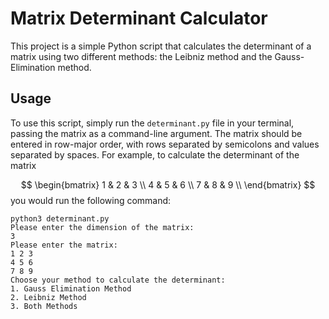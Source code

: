 # Matrix Determinant Calculator

This project is a simple Python script that calculates the determinant of a matrix using two different methods: the Leibniz method and the Gauss-Elimination method.

## Usage

To use this script, simply run the `determinant.py` file in your terminal, passing the matrix as a command-line argument. The matrix should be entered in row-major order, with rows separated by semicolons and values separated by spaces. For example, to calculate the determinant of the matrix

$$ \begin{bmatrix} 
   1 & 2 & 3 \\
   4 & 5 & 6 \\
   7 & 8 & 9 \\
   \end{bmatrix}
$$
you would run the following command:

```
python3 determinant.py
Please enter the dimension of the matrix:
3
Please enter the matrix:
1 2 3
4 5 6
7 8 9
Choose your method to calculate the determinant:
1. Gauss Elimination Method
2. Leibniz Method
3. Both Methods
```